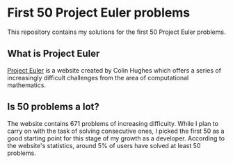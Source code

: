 # First 50 Project Euler problems
This repository contains my solutions for the first 50 Project Euler problems.

## What is Project Euler
[Project Euler](https://projecteuler.net/) is a website created by Colin Hughes which offers a series of increasingly difficult challenges from the area of computational mathematics. 

## Is 50 problems a lot?
The website contains 671 problems of increasing difficulty. While I plan to carry on with the task of solving consecutive ones, I picked the first 50 as a good starting point for this stage of my growth as a developer. According to the website's statistics, around 5% of users have solved at least 50 problems.
